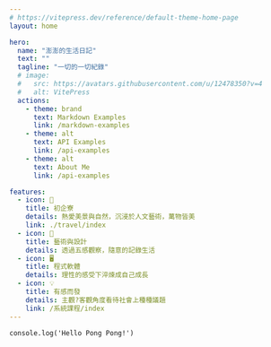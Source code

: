 ```yaml
---
# https://vitepress.dev/reference/default-theme-home-page
layout: home

hero:
  name: "澎澎的生活日記"
  text: ""
  tagline: "一切的一切紀錄"
  # image:
  #   src: https://avatars.githubusercontent.com/u/12478350?v=4
  #   alt: VitePress
  actions:
    - theme: brand
      text: Markdown Examples
      link: /markdown-examples
    - theme: alt
      text: API Examples
      link: /api-examples
    - theme: alt
      text: About Me
      link: /api-examples

features:
  - icon: 🌈
    title: 初企寮
    details: 熱愛美景與自然，沉浸於人文藝術，萬物皆美
    link: ./travel/index
  - icon: 🎨	
    title: 藝術與設計
    details: 透過五感觀察，隨意的記錄生活
  - icon: 🖥️	
    title: 程式軟體
    details: 理性的感受下淬煉成自己成長
  - icon: 💡
    title: 有感而發
    details: 主觀?客觀角度看待社會上種種議題
    link: /系統課程/index
---
```


``` JS
console.log('Hello Pong Pong!')
```
